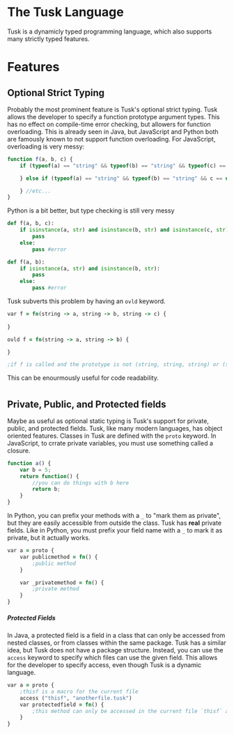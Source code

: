 # The Tusk Language

Tusk is a dynamicly typed programming language, which also supports many strictly typed features.

# Features

## Optional Strict Typing

Probably the most prominent feature is Tusk's optional strict typing. Tusk allows the developer to specify a function prototype argument types. This has no effect on compile-time error checking, but allowers for function overloading. This is already seen in Java, but JavaScript and Python both are famously known to not support function overloading. For JavaScript, overloading is very messy:

```javascript
function f(a, b, c) {
    if (typeof(a) == "string" && typeof(b) == "string" && typeof(c) == "string") {

    } else if (typeof(a) == "string" && typeof(b) == "string" && c == undefined) {

    } //etc...
}
```

Python is a bit better, but type checking is still very messy

```python
def f(a, b, c):
    if isinstance(a, str) and isinstance(b, str) and isinstance(c, str):
        pass
    else:
        pass #error

def f(a, b):
    if isinstance(a, str) and isinstance(b, str):
        pass
    else:
        pass #error

```

Tusk subverts this problem by having an `ovld` keyword.

```clojure
var f = fn(string -> a, string -> b, string -> c) {
    
}

ovld f = fn(string -> a, string -> b) {

}

;if f is called and the prototype is not (string, string, string) or (string, string) the program panics
```

This can be enourmously useful for code readability.

# 

## Private, Public, and Protected fields

Maybe as useful as optional static typing is Tusk's support for private, public, and protected fields. Tusk, like many modern languages, has object oriented features. Classes in Tusk are defined with the `proto` keyword. In JavaScript, to crrate private variables, you must use something called a closure.

```javascript
function a() {
    var b = 5;
    return function() {
        //you can do things with b here
        return b;
    }
}
```

In Python, you can prefix your methods with a `_` to "mark them as private", but they are easily accessible from outside the class. Tusk has **real** private fields. Like in Python, you must prefix your field name with a `_` to mark it as private, but it actually works. 

```clojure
var a = proto {
    var publicmethod = fn() {
        ;public method
    }

    var _privatemethod = fn() {
        ;private method
    }
}
```

##### Protected Fields

In Java, a protected field is a field in a class that can only be accessed from nested classes, or from classes within the same package. Tusk has a similar idea, but Tusk does not have a package structure. Instead, you can use the `access` keyword to specify which files can use the given field. This allows for the developer to specify access, even though Tusk is a dynamic language.

```clojure
var a = proto {
    ;thisf is a macro for the current file
    access ("thisf", "anotherfile.tusk")
    var protectedfield = fn() {
        ;this method can only be accessed in the current file `thisf` and anotherfile.tusk
    }
}
```

